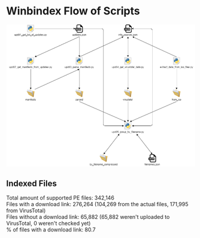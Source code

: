 # Winbindex Flow of Scripts

![winbindex-scripts-flow.png](winbindex-scripts-flow.png)

## Indexed Files

<!--FileStats-->
Total amount of supported PE files: 342,146  
Files with a download link: 276,264 (104,269 from the actual files, 171,995 from VirusTotal)  
Files without a download link: 65,882 (65,882 weren't uploaded to VirusTotal, 0 weren't checked yet)  
% of files with a download link: 80.7  
<!--/FileStats-->
